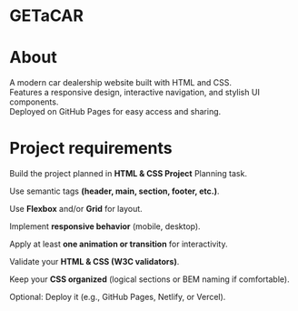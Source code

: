 # GETaCAR

# About
A modern car dealership website built with HTML and CSS.  
Features a responsive design, interactive navigation, and stylish UI components.  
Deployed on GitHub Pages for easy access and sharing.

# Project requirements

Build the project planned in **HTML & CSS Project** Planning task.

Use semantic tags **(header, main, section, footer, etc.)**.

Use **Flexbox** and/or **Grid** for layout.

Implement **responsive behavior** (mobile, desktop).

Apply at least **one animation or transition** for interactivity.

Validate your **HTML & CSS (W3C validators)**.

Keep your **CSS organized** (logical sections or BEM naming if comfortable).

Optional: Deploy it (e.g., GitHub Pages, Netlify, or Vercel).

